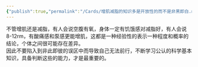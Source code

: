 ```yaml
---
{"publish":true,"permalink":"/Cards/增肌减脂的知识多是开放性的而不是非黑即白.md","title":"增肌减脂的知识多是开放性的而不是非黑即白","created":"2022-12-03","modified":"2023-03-14","published":"2025-07-12T18:31:04.121+08:00","cssclasses":""}
---
```



不管增肌还是减脂，有人会说空腹有氧，身体一定有饥饿感对减脂好，有人会说8-12rm，有酸痛感和泵感更能增肌，这都是一种经验性的表示一种程度和概率的结论，个体之间很可能存在差异。  
因此不要陷入到非此即彼的误区中而导致自己无法前行，不断学习公认的科学基本知识，具备判断这些的能力，才是最重要的。